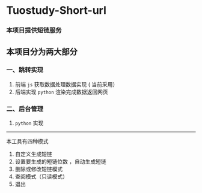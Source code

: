 # Tuostudy-Short-url

### 本项目提供短链服务

## 本项目分为两大部分

### 一、跳转实现

1. 前端 `js` 获取数据处理数据实现 ( 当前采用）
2. 后端实现 `python` 渲染完成数据返回网页

### 二、后台管理

1. `python` 实现

---------
本工具有四种模式

1. 自定义生成短链
2. 设置要生成的短链位数 ，自动生成短链
3. 删除或修改短链模式
4. 查阅模式（只读模式）
0. 退出
